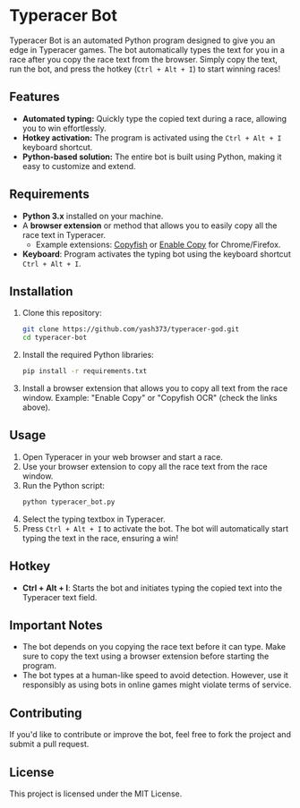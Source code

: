 # Typeracer Bot

Typeracer Bot is an automated Python program designed to give you an edge in Typeracer games. The bot automatically types the text for you in a race after you copy the race text from the browser. Simply copy the text, run the bot, and press the hotkey (`Ctrl + Alt + I`) to start winning races!

## Features

- **Automated typing:** Quickly type the copied text during a race, allowing you to win effortlessly.
- **Hotkey activation:** The program is activated using the `Ctrl + Alt + I` keyboard shortcut.
- **Python-based solution:** The entire bot is built using Python, making it easy to customize and extend.

## Requirements

- **Python 3.x** installed on your machine.
- A **browser extension** or method that allows you to easily copy all the race text in Typeracer.
    - Example extensions: [Copyfish](https://chrome.google.com/webstore/detail/copyfish-free-ocr-softwar/ocdlmjhbenodhlknglojajgokahaglga) or [Enable Copy](https://chrome.google.com/webstore/detail/enable-copy/nkbihfbeogaeaoehlefnkodbefgpgknn) for Chrome/Firefox.
- **Keyboard**: Program activates the typing bot using the keyboard shortcut `Ctrl + Alt + I`.

## Installation

1. Clone this repository:
    ```bash
    git clone https://github.com/yash373/typeracer-god.git
    cd typeracer-bot
    ```

2. Install the required Python libraries:
    ```bash
    pip install -r requirements.txt
    ```

3. Install a browser extension that allows you to copy all text from the race window. Example: "Enable Copy" or "Copyfish OCR" (check the links above).

## Usage

1. Open Typeracer in your web browser and start a race.
2. Use your browser extension to copy all the race text from the race window.
3. Run the Python script:
    ```bash
    python typeracer_bot.py
    ```
4. Select the typing textbox in Typeracer.
5. Press `Ctrl + Alt + I` to activate the bot. The bot will automatically start typing the text in the race, ensuring a win!

## Hotkey

- **Ctrl + Alt + I**: Starts the bot and initiates typing the copied text into the Typeracer text field.

## Important Notes

- The bot depends on you copying the race text before it can type. Make sure to copy the text using a browser extension before starting the program.
- The bot types at a human-like speed to avoid detection. However, use it responsibly as using bots in online games might violate terms of service.

## Contributing

If you'd like to contribute or improve the bot, feel free to fork the project and submit a pull request.

## License

This project is licensed under the MIT License.
